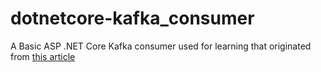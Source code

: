 # dotnetcore-kafka_consumer

A Basic ASP .NET Core Kafka consumer used for learning that originated from [this article](https://medium.com/@theodor.chichirita/getting-started-with-kafka-and-net-core-2-2-6d8d3f4c1989)
